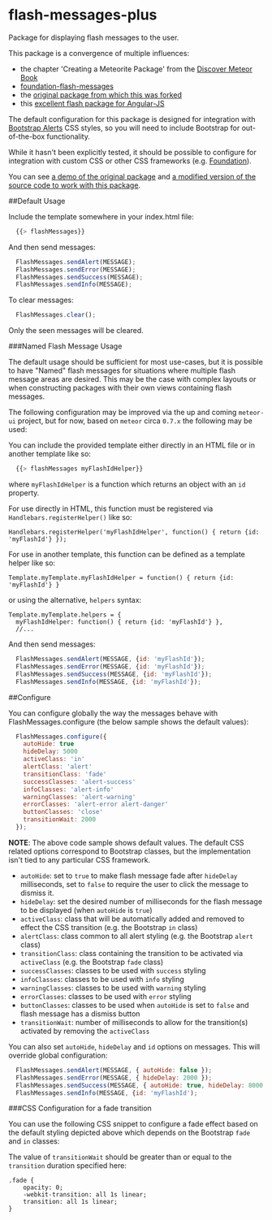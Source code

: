 flash-messages-plus
===================

Package for displaying flash messages to the user.

This package is a convergence of multiple influences:

* the chapter 'Creating a Meteorite Package' from the [Discover Meteor Book](http://www.discovermeteor.com/)
* [foundation-flash-messages](https://github.com/datariot/foundation-flash-messages)
* the [original package from which this was forked](https://github.com/camilosw/flash-messages)
* this [excellent flash package for Angular-JS](https://github.com/wmluke/angular-flash)

The default configuration for this package is designed for integration with [Bootstrap Alerts](http://twitter.github.io/bootstrap/components.html#alerts) CSS styles,
so you will need to include Bootstrap for out-of-the-box functionality.

While it hasn't been explicitly tested, it should be possible to configure for integration with custom CSS or other CSS frameworks (e.g. [Foundation](http://foundation.zurb.com/)).

You can see [a demo of the original package](http://flash-messages-demo.meteor.com/) and [a modified version of the source code to work with this package](https://github.com/tony-kerz/flash-messages-demo).

##Default Usage

Include the template somewhere in your index.html file:
```javascript
  {{> flashMessages}}
```
And then send messages:
```javascript
  FlashMessages.sendAlert(MESSAGE);
  FlashMessages.sendError(MESSAGE);
  FlashMessages.sendSuccess(MESSAGE);
  FlashMessages.sendInfo(MESSAGE);
```
To clear messages:
```javascript
  FlashMessages.clear();
```

Only the seen messages will be cleared.

###Named Flash Message Usage

The default usage should be sufficient for most use-cases, but it is possible to have "Named" flash messages
for situations where multiple flash message areas are desired. This may be the case with complex layouts or
when constructing packages with their own views containing flash messages.

The following configuration may be improved via the up and coming `meteor-ui` project, but for now,
based on `meteor` circa `0.7.x` the following may be used:

You can include the provided template either directly in an HTML file or in another template like so:
```javascript
  {{> flashMessages myFlashIdHelper}}
```

where `myFlashIdHelper` is a function which returns an object with an `id` property.

For use directly in HTML, this function must be registered via `Handlebars.registerHelper()` like so:

```
Handlebars.registerHelper('myFlashIdHelper', function() { return {id: 'myFlashId'} });
```

For use in another template, this function can be defined as a template helper like so:

```
Template.myTemplate.myFlashIdHelper = function() { return {id: 'myFlashId'} }
```

or using the alternative, `helpers` syntax:

```
Template.myTemplate.helpers = {
  myFlashIdHelper: function() { return {id: 'myFlashId'} },
  //...
```

And then send messages:
```javascript
  FlashMessages.sendAlert(MESSAGE, {id: 'myFlashId'});
  FlashMessages.sendError(MESSAGE, {id: 'myFlashId'});
  FlashMessages.sendSuccess(MESSAGE, {id: 'myFlashId'});
  FlashMessages.sendInfo(MESSAGE, {id: 'myFlashId'});
```

##Configure

You can configure globally the way the messages behave with FlashMessages.configure (the below sample shows the default values):

```javascript
  FlashMessages.configure({
    autoHide: true
    hideDelay: 5000
    activeClass: 'in'
    alertClass: 'alert'
    transitionClass: 'fade'
    successClasses: 'alert-success'
    infoClasses: 'alert-info'
    warningClasses: 'alert-warning'
    errorClasses: 'alert-error alert-danger'
    buttonClasses: 'close'
    transitionWait: 2000
  });
```

<b>NOTE</b>: The above code sample shows default values. The default CSS related options correspond to Bootstrap classes,
but the implementation isn't tied to any particular CSS framework.

- `autoHide`: set to `true` to make flash message fade after `hideDelay` milliseconds,
set to `false` to require the user to click the message to dismiss it.
- `hideDelay`: set the desired number of milliseconds for the flash message to be displayed (when `autoHide` is `true`)
- `activeClass`: class that will be automatically added and removed to effect the CSS transition (e.g. the Bootstrap `in` class)
- `alertClass`: class common to all alert styling (e.g. the Bootstrap `alert` class)
- `transitionClass`: class containing the transition to be activated via `activeClass` (e.g. the Bootstrap `fade` class)
- `successClasses`: classes to be used with `success` styling
- `infoClasses`: classes to be used with `info` styling
- `warningClasses`: classes to be used with `warning` styling
- `errorClasses`: classes to be used with `error` styling
- `buttonClasses`: classes to be used when `autoHide` is set to `false` and flash message has a dismiss button
- `transitionWait`: number of milliseconds to allow for the transition(s) activated by removing the `activeClass`

You can also set `autoHide`, `hideDelay` and `id` options on messages. This will override global configuration:
```javascript
  FlashMessages.sendAlert(MESSAGE, { autoHide: false });
  FlashMessages.sendError(MESSAGE, { hideDelay: 2000 });
  FlashMessages.sendSuccess(MESSAGE, { autoHide: true, hideDelay: 8000 });
  FlashMessages.sendInfo(MESSAGE, {id: 'myFlashId');
```

###CSS Configuration for a fade transition

You can use the following CSS snippet to configure a fade effect based on the default styling depicted above which depends
on the Bootstrap `fade` and `in` classes:

The value of `transitionWait` should be greater than or equal to the `transition` duration specified here:

```
.fade {
    opacity: 0;
    -webkit-transition: all 1s linear;
    transition: all 1s linear;
}
```


